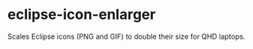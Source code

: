 eclipse-icon-enlarger
=====================

Scales Eclipse icons (PNG and GIF) to double their size for QHD laptops.
